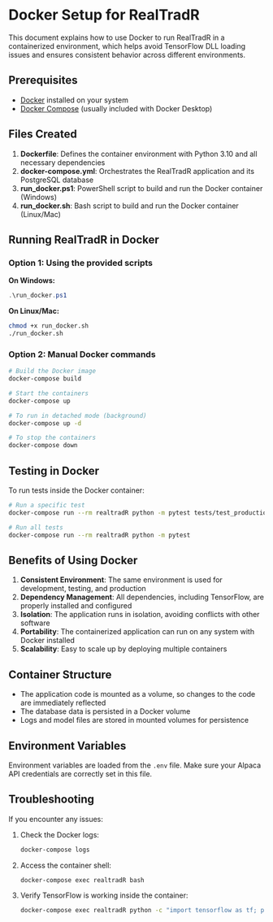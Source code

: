 # Docker Setup for RealTradR

This document explains how to use Docker to run RealTradR in a containerized environment, which helps avoid TensorFlow DLL loading issues and ensures consistent behavior across different environments.

## Prerequisites

- [Docker](https://www.docker.com/products/docker-desktop/) installed on your system
- [Docker Compose](https://docs.docker.com/compose/install/) (usually included with Docker Desktop)

## Files Created

1. **Dockerfile**: Defines the container environment with Python 3.10 and all necessary dependencies
2. **docker-compose.yml**: Orchestrates the RealTradR application and its PostgreSQL database
3. **run_docker.ps1**: PowerShell script to build and run the Docker container (Windows)
4. **run_docker.sh**: Bash script to build and run the Docker container (Linux/Mac)

## Running RealTradR in Docker

### Option 1: Using the provided scripts

**On Windows:**
```powershell
.\run_docker.ps1
```

**On Linux/Mac:**
```bash
chmod +x run_docker.sh
./run_docker.sh
```

### Option 2: Manual Docker commands

```bash
# Build the Docker image
docker-compose build

# Start the containers
docker-compose up

# To run in detached mode (background)
docker-compose up -d

# To stop the containers
docker-compose down
```

## Testing in Docker

To run tests inside the Docker container:

```bash
# Run a specific test
docker-compose run --rm realtradR python -m pytest tests/test_production_readiness.py -v

# Run all tests
docker-compose run --rm realtradR python -m pytest
```

## Benefits of Using Docker

1. **Consistent Environment**: The same environment is used for development, testing, and production
2. **Dependency Management**: All dependencies, including TensorFlow, are properly installed and configured
3. **Isolation**: The application runs in isolation, avoiding conflicts with other software
4. **Portability**: The containerized application can run on any system with Docker installed
5. **Scalability**: Easy to scale up by deploying multiple containers

## Container Structure

- The application code is mounted as a volume, so changes to the code are immediately reflected
- The database data is persisted in a Docker volume
- Logs and model files are stored in mounted volumes for persistence

## Environment Variables

Environment variables are loaded from the `.env` file. Make sure your Alpaca API credentials are correctly set in this file.

## Troubleshooting

If you encounter any issues:

1. Check the Docker logs:
   ```bash
   docker-compose logs
   ```

2. Access the container shell:
   ```bash
   docker-compose exec realtradR bash
   ```

3. Verify TensorFlow is working inside the container:
   ```bash
   docker-compose exec realtradR python -c "import tensorflow as tf; print(tf.__version__)"
   ```
